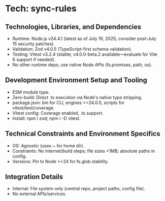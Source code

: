 # Tech: sync-rules

## Technologies, Libraries, and Dependencies

- Runtime: Node.js v24.4.1 (latest as of July 19, 2025; consider post-July 15 security patches).
- Validation: Zod v4.0.5 (TypeScript-first schema validation).
- Testing: Vitest v3.2.4 (stable; v4.0.0-beta.2 available—evaluate for Vite 6 support if needed).
- No other runtime deps; use native Node APIs (fs.promises, path, os).

## Development Environment Setup and Tooling

- ESM module type.
- Zero-build: Direct .ts execution via Node's native type stripping.
- package.json: bin for CLI, engines >=24.0.0, scripts for vitest/test/coverage.
- Vitest config: Coverage enabled, .ts support.
- Install: npm i zod; npm i -D vitest.

## Technical Constraints and Environment Specifics

- OS: Agnostic (uses ~ for home dir).
- Constraints: No internet/build steps; file sizes <1MB; absolute paths in config.
- Versions: Pin to Node >=24 for fs.glob stability.

## Integration Details

- Internal: File system only (central repo, project paths, config file).
- No external APIs/services.
